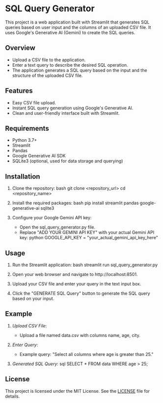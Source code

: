 # SQL Query Generator

This project is a web application built with Streamlit that generates SQL queries based on user input and the columns of an uploaded CSV file. It uses Google's Generative AI (Gemini) to create the SQL queries.

## Overview

- Upload a CSV file to the application.
- Enter a text query to describe the desired SQL operation.
- The application generates a SQL query based on the input and the structure of the uploaded CSV file.

## Features

- Easy CSV file upload.
- Instant SQL query generation using Google's Generative AI.
- Clean and user-friendly interface built with Streamlit.

## Requirements

- Python 3.7+
- Streamlit
- Pandas
- Google Generative AI SDK
- SQLite3 (optional, used for data storage and querying)

## Installation

1. Clone the repository:
    bash
    git clone <repository_url>
    cd <repository_name>
    

2. Install the required packages:
    bash
    pip install streamlit pandas google-generative-ai sqlite3
    

3. Configure your Google Gemini API key:
    - Open the sql_query_generator.py file.
    - Replace "ADD YOUR GEMINI API KEY" with your actual Gemini API key:
      python
      GOOGLE_API_KEY = "your_actual_gemini_api_key_here"
      

## Usage

1. Run the Streamlit application:
    bash
    streamlit run sql_query_generator.py
    

2. Open your web browser and navigate to http://localhost:8501.

3. Upload your CSV file and enter your query in the text input box.

4. Click the "GENERATE SQL Query" button to generate the SQL query based on your input.

## Example

1. *Upload CSV File*:
    - Upload a file named data.csv with columns name, age, city.

2. *Enter Query*:
    - Example query: "Select all columns where age is greater than 25."

3. *Generated SQL Query*:
    sql
    SELECT * FROM data WHERE age > 25;
    

## License

This project is licensed under the MIT License. See the [LICENSE](https://github.com/Devakesavan/SQL-Generator/blob/main/LICENSE) file for details.
